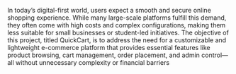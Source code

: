 In today’s digital-first world, users expect a smooth and secure online shopping experience.
While many large-scale platforms fulfill this demand, they often come with high costs and
complex configurations, making them less suitable for small businesses or student-led initiatives.
The objective of this project, titled QuickCart, is to address the need for a customizable and
lightweight e-commerce platform that provides essential features like product browsing, cart
management, order placement, and admin control—all without unnecessary complexity or
financial barriers
